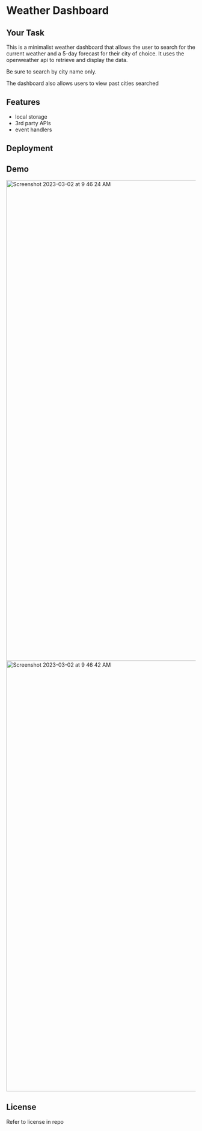# Weather Dashboard

## Your Task

This is a minimalist weather dashboard that allows the user to search for the current weather and a 5-day forecast for their city of choice. It uses the openweather api to retrieve and display the data. 

Be sure to search by city name only.

The dashboard also allows users to view past cities searched

## Features
- local storage
- 3rd party APIs
- event handlers

## Deployment

## Demo
<img width="1277" alt="Screenshot 2023-03-02 at 9 46 24 AM" src="https://user-images.githubusercontent.com/115678318/222461871-6a71b1d4-f6c9-48fe-bdd0-156b7c57b7c3.png">
<img width="1144" alt="Screenshot 2023-03-02 at 9 46 42 AM" src="https://user-images.githubusercontent.com/115678318/222461895-7262d3bf-5549-4960-971e-e99fcba6eff3.png">


## License
Refer to license in repo


